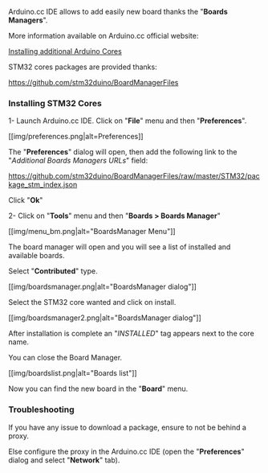 Arduino.cc IDE allows to add easily new board thanks the "**Boards Managers**".

More information available on Arduino.cc official website:

[Installing additional Arduino Cores](https://www.arduino.cc/en/guide/cores)

STM32 cores packages are provided thanks:

https://github.com/stm32duino/BoardManagerFiles

### Installing STM32 Cores

1- Launch Arduino.cc IDE. Click on "**File**" menu and then "**Preferences**".

[[img/preferences.png|alt=Preferences]]

The "**Preferences**" dialog will open, then add the following link to the "*Additional Boards Managers URLs*" field:

https://github.com/stm32duino/BoardManagerFiles/raw/master/STM32/package_stm_index.json

Click "**Ok**"

2- Click on "**Tools**" menu and then "**Boards > Boards Manager**"

[[img/menu_bm.png|alt="BoardsManager Menu"]]

The board manager will open and you will see a list of installed and available boards. 

Select "**Contributed**" type.

[[img/boardsmanager.png|alt="BoardsManager dialog"]]

Select the STM32 core wanted and click on install.

[[img/boardsmanager2.png|alt="BoardsManager dialog"]]

After installation is complete an "*INSTALLED*" tag appears next to the core name. 

You can close the Board Manager.

[[img/boardslist.png|alt="Boards list"]]

Now you can find the new board in the "**Board**" menu. 

### Troubleshooting

If you have any issue to download a package, ensure to not be behind a proxy.

Else configure the proxy in the Arduino.cc IDE (open the "**Preferences**" dialog and select "**Network**" tab).